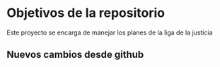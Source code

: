 # Objetivos de la repositorio

Este proyecto se encarga de manejar los planes de la liga de la justicia

## Nuevos cambios desde github
